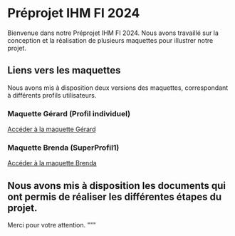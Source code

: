 


# Préprojet IHM FI 2024

Bienvenue dans notre Préprojet IHM FI 2024. Nous avons travaillé sur la conception et la réalisation de plusieurs maquettes pour illustrer notre projet.

## Liens vers les maquettes

Nous avons mis à disposition deux versions des maquettes, correspondant à différents profils utilisateurs.

### Maquette Gérard (Profil individuel)

[Accéder à la maquette Gérard](https://dwarves.iut-fbleau.fr/~jannaire/PreprojetIHMFI2024/EDNALG%20(G%c3%a9rard)/accueil.html)

### Maquette Brenda (SuperProfil1)

[Accéder à la maquette Brenda](https://dwarves.iut-fbleau.fr/~jannaire/PreprojetIHMFI2024/EDNALG%20(Brenda)/accueil.html)

Nous avons mis à disposition les documents qui ont permis de réaliser les différentes étapes du projet.
---

Merci pour votre attention.
"""
